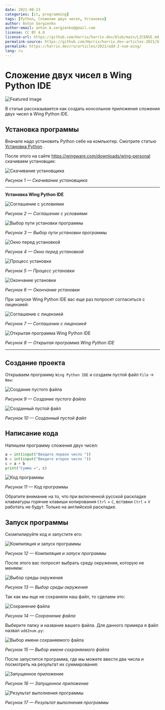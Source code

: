 ```yaml
---
date: 2021-08-23
categories: [it, programming]
tags: [Python, Сложение двух чисел, Установка]
author: Anton Sergienko
author-email: anton.b.sergienko@gmail.com
license: CC BY 4.0
license-url: https://github.com/Harrix/harrix.dev/blob/main/LICENSE.md
permalink-source: https://github.com/Harrix/harrix.dev-articles-2021/blob/main/add-2-num-wing/add-2-num-wing.md
permalink: https://harrix.dev/ru/articles/2021/add-2-num-wing/
lang: ru
---
```


# Сложение двух чисел в Wing Python IDE

![Featured image](featured-image.svg)

В статье рассказывается как создать консольное приложения сложения двух чисел в Wing Python IDE.

## Установка программы

Вначале надо установить Python себе на компьютер. Смотрите статью [Установка Python](https://github.com/Harrix/harrix.dev-articles-2021/blob/main/install-python/install-python.md) <!-- https://harrix.dev/ru/articles/2021/install-python/ -->.

После этого на сайте <https://wingware.com/downloads/wing-personal> скачиваем установщик:

![Скачивание установщика](img/download.png)

_Рисунок 1 — Скачивание установщика_

---

**Установка Wing Python IDE** <!-- !details -->

![Соглашение с условиями](img/install_01.png)

_Рисунок 2 — Соглашение с условиями_

![Выбор пути установки программы](img/install_02.png)

_Рисунок 3 — Выбор пути установки программы_

![Окно перед установкой](img/install_03.png)

_Рисунок 4 — Окно перед установкой_

![Процесс установки](img/install_04.png)

_Рисунок 5 — Процесс установки_

![Окончание установки](img/install_05.png)

_Рисунок 6 — Окончание установки_

При запуске Wing Python IDE вас еще раз попросят согласиться с лицензией:

![Соглашение с лицензией](img/install_06.png)

_Рисунок 7 — Соглашение с лицензией_

![Открытая программа Wing Python IDE](img/wing.png)

_Рисунок 8 — Открытая программа Wing Python IDE_

---

## Создание проекта

Открываем программу `Wing Python IDE` и создаем пустой файл `File` → `New`:

![Создание пустого файла](img/new-project_01.png)

_Рисунок 9 — Создание пустого файла_

![Созданный пустой файл](img/new-project_02.png)

_Рисунок 10 — Созданный пустой файл_

## Написание кода

Напишем программу сложения двух чисел:

```python
a = int(input("Введите первое число "))
b = int(input("Введите второе число "))
c = a + b
print("Сумма =", c)
```

![Код программы](img/new-project_03.png)

_Рисунок 11 — Код программы_

Обратите внимание на то, что при включенной русской раскладке клавиатуры горячие клавиши копирования `Ctrl` + `С`, вставки `Ctrl` + `V` работать не будут. Только на английской раскладке.

## Запуск программы

Скомпилируйте код и запустите его:

![Компиляция и запуск программы](img/run_01.png)

_Рисунок 12 — Компиляция и запуск программы_

После этого вас попросят выбрать среду окружения, которую не меняем:

![Выбор среды окружения](img/run_02.png)

_Рисунок 13 — Выбор среды окружения_

Так как мы еще не сохраняли наш файл, то сделаем это:

![Сохранение файла](img/run_03.png)

_Рисунок 14 — Сохранение файла_

Выберите папку и название вашего файла. Для данного примера я файл назвал `add2num.py`:

![Выбор имени сохраняемого файла](img/run_04.png)

_Рисунок 15 — Выбор имени сохраняемого файла_

После запустится программа, где мы можете ввести два числа и посмотреть на результат их суммирования:

![Запущенное приложение](img/result_01.png)

_Рисунок 16 — Запущенное приложение_

![Результат выполнения программы](img/result_02.png)

_Рисунок 17 — Результат выполнения программы_
